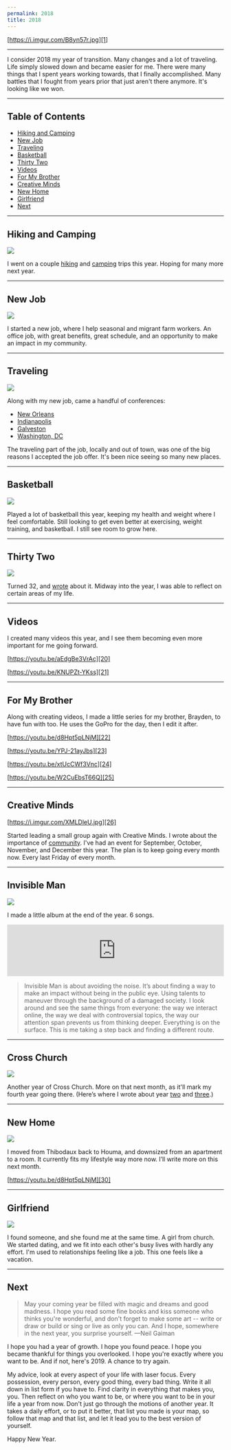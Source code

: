 ```yaml
---
permalink: 2018
title: 2018
---
```


[https://i.imgur.com/B8yn57r.jpg][1]

---- 

I consider 2018 my year of transition. Many changes and a lot of traveling. Life simply slowed down and became easier for me. There were many things that I spent years working towards, that I finally accomplished. Many battles that I fought from years prior that just aren't there anymore. It's looking like we won.

---- 

## Table of Contents

- [Hiking and Camping][2]
- [New Job][3]
- [Traveling][4]
- [Basketball][5]
- [Thirty Two][6]
- [Videos][7]
- [For My Brother][8]
- [Creative Minds][9]
- [New Home][10]
- [Girlfriend][11]
- [Next][12]

---- 

## Hiking and Camping

![][image-1]

I went on a couple [hiking][13] and [camping][14] trips this year. Hoping for many more next year.

---- 

## New Job

![][image-2]

I started a new job, where I help seasonal and migrant farm workers. An office job, with great benefits, great schedule, and an opportunity to make an impact in my community. 

---- 

## Traveling

![][image-3]

Along with my new job, came a handful of conferences:

- [New Orleans][15]
- [Indianapolis][16]
- [Galveston][17]
- [Washington, DC][18]

The traveling part of the job, locally and out of town, was one of the big reasons I accepted the job offer. It's been nice seeing so many new places.

---- 

## Basketball

![][image-4]

Played a lot of basketball this year, keeping my health and weight where I feel comfortable. Still looking to get even better at exercising, weight training, and basketball. I still see room to grow here.

---- 

## Thirty Two

![][image-5]

Turned 32, and [wrote][19] about it. Midway into the year, I was able to reflect on certain areas of my life.

---- 

## Videos

I created many videos this year, and I see them becoming even more important for me going forward. 

[https://youtu.be/aEdgBe3VrAc][20]

[https://youtu.be/KNUPZt-YKss][21]

---- 

## For My Brother

Along with creating videos, I made a little series for my brother, Brayden, to have fun with too. He uses the GoPro for the day, then I edit it after.

[https://youtu.be/d8Hpt5pLNjM][22]

[https://youtu.be/YPJ-21ayJbs][23]

[https://youtu.be/xtUcCWf3Vnc][24]

[https://youtu.be/W2CuEbsT66Q][25]

---- 

## Creative Minds

[https://i.imgur.com/XMLDleU.jpg][26]

Started leading a small group again with Creative Minds. I wrote about the importance of [community][27]. I've had an event for September, October, November, and December this year. The plan is to keep going every month now. Every last Friday of every month.

---- 

## Invisible Man

![][image-6]

I made a little album at the end of the year. 6 songs.

<iframe style="border: 0; width: 100%; height: 120px;" src="https://bandcamp.com/EmbeddedPlayer/album=2481873612/size=large/bgcol=ffffff/linkcol=63b2cc/tracklist=false/artwork=none/transparent=true/" seamless><a href="http://nashp.bandcamp.com/album/invisible-man-loop2">Invisible Man (LOOP2) by nashp</a></iframe>

> Invisible Man is about avoiding the noise. It’s about finding a way to make an impact without being in the public eye. Using talents to maneuver through the background of a damaged society. I look around and see the same things from everyone: the way we interact online, the way we deal with controversial topics, the way our attention span prevents us from thinking deeper. Everything is on the surface. This is me taking a step back and finding a different route.

---- 

## Cross Church

![][image-7]

Another year of Cross Church. More on that next month, as it'll mark my fourth year going there. (Here’s where I wrote about year [two][28] and [three][29].)

---- 

## New Home

![][image-8]

I moved from Thibodaux back to Houma, and downsized from an apartment to a room. It currently fits my lifestyle way more now. I’ll write more on this next month.

[https://youtu.be/d8Hpt5pLNjM][30]

---- 

## Girlfriend

![][image-9]

I found someone, and she found me at the same time. A girl from church. We started dating, and we fit into each other's busy lives with hardly any effort. I'm used to relationships feeling like a job. This one feels like a vacation.

---- 

## Next

> May your coming year be filled with magic and dreams and good madness. I hope you read some fine books and kiss someone who thinks you're wonderful, and don't forget to make some art -- write or draw or build or sing or live as only you can. And I hope, somewhere in the next year, you surprise yourself. —Neil Gaiman

I hope you had a year of growth. I hope you found peace. I hope you became thankful for things you overlooked. I hope you're exactly where you want to be. And if not, here's 2019. A chance to try again. 

My advice, look at every aspect of your life with laser focus. Every possession, every person, every good thing, every bad thing. Write it all down in list form if you have to. Find clarity in everything that makes you, you. Then reflect on who you want to be, or where you want to be in your life a year from now. Don't just go through the motions of another year. It takes a daily effort, or to put it better, that list you made is your map, so follow that map and that list, and let it lead you to the best version of yourself.

Happy New Year.

[1]:	https://i.imgur.com/B8yn57r.jpg
[2]:	#hiking-and-camping
[3]:	#new-job
[4]:	#traveling
[5]:	#basketball
[6]:	#thirty-two
[7]:	#videos
[8]:	#for-my-brother
[9]:	#creative-minds
[10]:	#new-home
[11]:	#girlfriend
[12]:	#next
[13]:	/clear-springs
[14]:	https://nashp.com/tishomingo
[15]:	https://nashp.com/labor18
[16]:	https://nashp.com/indy
[17]:	https://nashp.com/galveston
[18]:	https://nashp.com/dc
[19]:	/32
[20]:	https://youtu.be/aEdgBe3VrAc
[21]:	https://youtu.be/KNUPZt-YKss
[22]:	https://youtu.be/d8Hpt5pLNjM
[23]:	https://youtu.be/YPJ-21ayJbs
[24]:	https://youtu.be/xtUcCWf3Vnc
[25]:	https://youtu.be/W2CuEbsT66Q
[26]:	https://i.imgur.com/XMLDleU.jpg
[27]:	/community
[28]:	/cc2
[29]:	/cc3
[30]:	https://youtu.be/d8Hpt5pLNjM

[image-1]:	https://i.imgur.com/CShRMoi.jpg
[image-2]:	https://i.imgur.com/rNqYFne.jpg
[image-3]:	https://i.imgur.com/rDQAZiE.jpg
[image-4]:	https://i.imgur.com/hw0kESY.jpg
[image-5]:	https://blotcdn.com/ebaab3aca2/image-cache/1527102825675/wojsa3-image2011.png
[image-6]:	https://i.imgur.com/zEsVxCk.jpg
[image-7]:	https://i.imgur.com/DzOL2Bl.jpg
[image-8]:	https://i.imgur.com/UdVgC25.jpg
[image-9]:	https://i.imgur.com/MpgdTwg.jpg